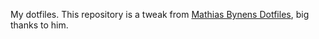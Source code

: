My dotfiles. This repository is a tweak from [Mathias Bynens Dotfiles](https://github.com/mathiasbynens/dotfiles), big thanks to him.
